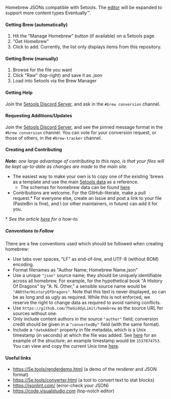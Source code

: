 Homebrew JSONs compatible with 5etools. The [editor](https://5e.tools/makebrew.html) will be expanded to support more content types Eventually:tm:.

#### Getting Brew (automatically)
1. Hit the "Manage Homebrew" button (if available) on a 5etools page.
2. "Get Homebrew"
3. Click to add. Currently, the list only displays items from this repository.

#### Getting Brew (manually)
1. Browse for the file you want
2. Click "Raw" (top-right) and save it as .json
3. Load into 5etools via the Brew Manager

#### Getting Help

Join the [5etools Discord Server](https://discord.gg/nGvRCDs), and ask in the `#brew conversion` channel.

#### Requesting Additions/Updates

Join the [5etools Discord Server](https://discord.gg/nGvRCDs), and see the pinned message format in the `#brew conversion` channel. You can vote for your conversion request, or those of others, in the `#brew-tracker` channel.

#### Creating and Contributing

_**Note:** one large advantage of contributing to this repo, is that your files will be kept up-to-date as changes are made to the main site._

- The easiest way to make your own is to copy one of the existing 'brews as a template and use the main [5etools data](https://github.com/5etools-mirror-1/5etools-mirror-1.github.io/tree/master/data) as a reference.
    - The schemas for homebrew data can be found [here](https://github.com/TheGiddyLimit/homebrew/tree/master/_schema)
- Contributions are welcome. For the GitHub-literate, make a pull request.* For everyone else, create an Issue and post a link to your file (PasteBin is fine), and I (or other maintainers, in future) can add it for you.

\* _See the article [here](https://help.github.com/articles/creating-a-pull-request-from-a-fork/) for a how-to._

##### Conventions to Follow

There are a few conventions used which should be followed when creating homebrew:
 - Use tabs over spaces, "LF" as end-of-line, and UTF-8 (without BOM) encoding.
 - Format filenames as "Author Name; Homebrew Name.json"
 - Use a unique `"json"` source name; they should be uniquely identifiable across all homebrew. For example, for the hypothetical book "A History Of Dragons" by "A. N. Other," a sensible source name would be `"ANOtherHistoryOfDragons"`. Note that this text is never displayed, so can be as long and as ugly as required. While this is not enforced, we reserve the right to change data as required to avoid naming conflicts.
 - Use `https://github.com/TheGiddyLimit/homebrew` as the source URL for sources without one.
 - Only include content authors in the source `"author"` field; conversion credit should be given in a `"convertedBy"` field (with the same format).
 - Include a `"dateAdded"` property in file metadata, which is a Unix timestamp (in seconds) at which the file was added. See [here](https://github.com/TheGiddyLimit/homebrew/blob/master/spell/Sample%20-%20Giddy%3B%20Assorted%20Marginalia.json#L29) for an example of the structure; an example timestamp would be `1537874753`. You can view and copy the current Unix time [here](https://www.epochconverter.com/).

#### Useful links

 - https://5e.tools/renderdemo.html (a demo of the renderer and JSON format)
 - https://5e.tools/converter.html (a tool to convert text to stat blocks)
 - https://jsonlint.com/ (error-check your JSON)
 - https://code.visualstudio.com (top-notch editor)
